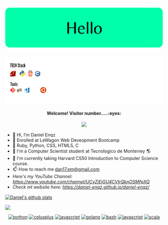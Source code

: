 ![header.png](https://github.com/daniel-enqz/daniel-enqz/blob/0116a4f65d27da2138f6e2bfce0c8d540ccfb623/website/images/header.png)

![stack.png](https://github.com/daniel-enqz/daniel-enqz/blob/main/website/images/stack.png)

<h4 align="center">Welcome! Visitor number.....:eyes:</h4>
<p align="center"><img src="https://profile-counter.glitch.me/{daniel-enqz}/count.svg"></p>

- 🖖 Hi, I’m Daniel Enqz
- 👀 Enrolled at LeWagon Web Deveopment Bootcamp
- 🚃 Ruby, Python, CSS, HTML5, C
- 💞 I'm a Computer Scientist student at Tecnologico de Monterrey 🌎
- 🌱 I'm currently taking Harvard CS50 Introduction to Computer Science course.
- 📫 How to reach me dan17.em@gmail.com
- *Here's my YouTube Channel: https://www.youtube.com/channel/UCvZjEjGU4CVIrQknOSMfpXQ*
- *Check mt website here: https://daniel-enqz.github.io/daniel-enqz/*

<a href="https://github.com/daniel-enqz/github-readme-stats"><img align="center" src="https://github-readme-stats.vercel.app/api?username=daniel-enqz&count_private=true&show_icons=true&bg_color=45,6eb0fa,57bcff,3bc7ff,10d2ff,00dcff,00e6ff,07effa&hide_border=true&title_color=0A0000&icon_color=0A0000" alt="Daniel's github stats" /></a>

<a href="https://github.com/daniel-enqz/github-readme-stats"><img align="center" src="https://github-readme-stats.vercel.app/api/top-langs/?username=daniel-enqz&langs_count=8&layout=compact&bg_color=45,6eb0fa,57bcff,3bc7ff,10d2ff,00dcff,00e6ff,07effa&hide_border=true&title_color=0A0000&icon_color=0A0000" /></a>

<p align="center">
<a href="https://github.com/priyanshumay"><img src="https://img.shields.io/badge/python-FFFF00.svg?style=for-the-badge&logo=python&logoColor=0768a8&labelColor=ffffff" alt="python"></a>
<a href="https://github.com/priyanshumay"><img src="https://img.shields.io/badge/C++-4B0082.svg?style=for-the-badge&logo=c%2B%2B&logoColor=4B0082&labelColor=ffffff" alt="cplusplus"></a>
<a href="https://github.com/priyanshumay"><img src="https://img.shields.io/badge/JS-f5f542.svg?style=for-the-badge&logo=javascript&logoColor=f5f542&labelColor=ffffff" alt="javascript"></a>
<a href="https://github.com/priyanshumay"><img src="https://img.shields.io/badge/GO-42c8f5.svg?style=for-the-badge&logo=go&logoColor=42c8f5&labelColor=ffffff" alt="golang"></a>
<a href="https://github.com/priyanshumay"><img src="https://img.shields.io/badge/BASH-4a5057.svg?style=for-the-badge&logo=gnu-bash&logoColor=4a5057&labelColor=ffffff" alt="bash"></a>
<a href="https://github.com/priyanshumay"><img src="https://img.shields.io/badge/PHP-6566ba.svg?style=for-the-badge&logo=php&logoColor=6566ba&labelColor=ffffff" alt="javascript"></a>
<a href="https://github.com/priyanshumay"><img src="https://img.shields.io/badge/scala-red.svg?style=for-the-badge&logo=scala&logoColor=red&labelColor=ffffff" alt="scala"></a>
</p><br>
